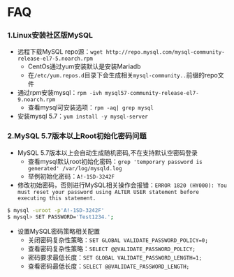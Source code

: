 # FAQ

### 1.Linux安装社区版MySQL

- 远程下载MySQL repo源：`wget http://repo.mysql.com/mysql-community-release-el7-5.noarch.rpm`
  - CentOs通过yum安装默认是安装Mariadb
  - 在`/etc/yum.repos.d`目录下会生成相关`mysql-community..`前缀的repo文件
- 通过rpm安装mysql：`rpm -ivh mysql57-community-release-el7-9.noarch.rpm`
  - 查看mysql可安装选项：`rpm -aq| grep mysql`
- 安装mysql 5.7：`yum install -y mysql-server`

### 2.MySQL 5.7版本以上Root初始化密码问题
- MySQL 5.7版本以上会自动生成随机密码,不在支持默认空密码登录
  - 查看mysql默认root初始化密码：`grep 'temporary password is generated' /var/log/mysqld.log`
  - 举例初始化密码：`A!-1SD-3242F`
- 修改初始密码，否则进行MySQL相关操作会报错：`ERROR 1820 (HY000): You must reset your password using ALTER USER statement before executing this statement.`
```Bash
$ mysql -uroot -p'A!-1SD-3242F'
$ mysql> SET PASSWORD='Test1234.';
```
- 设置MySQL密码策略相关配置
  - 关闭密码复杂性策略：`SET GLOBAL VALIDATE_PASSWORD_POLICY=0;`
  - 查看密码复杂性策略：`SELECT @@VALIDATE_PASSWORD_POLICY;`
  - 密码要求最低长度：`SET GLOBAL VALIDATE_PASSWORD_LENGTH=1;`
  - 查看密码最低长度：`SELECT @@VALIDATE_PASSWORD_LENGTH;`